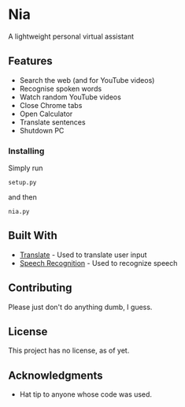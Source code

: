 # Nia

A lightweight personal virtual assistant

## Features

* Search the web (and for YouTube videos)
* Recognise spoken words
* Watch random YouTube videos
* Close Chrome tabs
* Open Calculator
* Translate sentences
* Shutdown PC

### Installing

Simply run

```
setup.py
```

and then

```
nia.py
```

## Built With

* [Translate](https://github.com/terryyin/translate-python) - Used to translate user input
* [Speech Recognition](https://github.com/Uberi/speech_recognition) - Used to recognize speech

## Contributing

Please just don't do anything dumb, I guess.

## License

This project has no license, as of yet.

## Acknowledgments

* Hat tip to anyone whose code was used.
